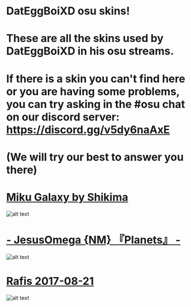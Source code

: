 # DatEggBoiXD osu skins! 

# These are all the skins used by DatEggBoiXD in his osu streams.
 
# If there is a skin you can't find here or you are having some problems, you can try asking in the #osu chat on our discord server: https://discord.gg/v5dy6naAxE
# (We will try our best to answer you there)


# [Miku Galaxy by Shikima](https://skins.osuck.net/index.php?newsid=840)
![alt text](https://skins.osuck.net/uploads/posts/2019-06/1559562193_screenshot5308.jpg)

# [- JesusOmega {NM} 『Planets』 -](https://skins.osuck.net/index.php?newsid=1489)
![alt text](https://skins.osuck.net/uploads/posts/2020-07/1594283450_5.jpg)

# [Rafis 2017-08-21](https://skins.osuck.net/index.php?newsid=165)
![alt text](https://skins.osuck.net/uploads/posts/2018-09/1537866845_1tnuvzn.jpg) 

